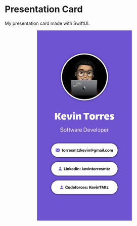 # Presentation Card
My presentation card made with SwiftUI.

<p align="center">
  <img width="300" height="auto" src="screenShot.jpeg">
</p>
